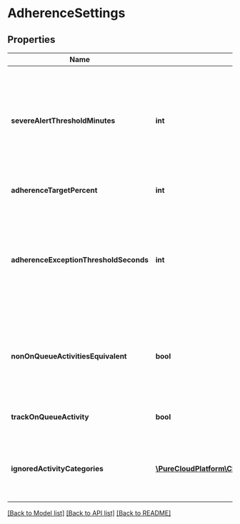# AdherenceSettings

## Properties
Name | Type | Description | Notes
------------ | ------------- | ------------- | -------------
**severeAlertThresholdMinutes** | **int** | The threshold in minutes where an alert will be triggered when an agent is considered severely out of adherence | [optional] 
**adherenceTargetPercent** | **int** | Target adherence percentage | [optional] 
**adherenceExceptionThresholdSeconds** | **int** | The threshold in seconds for which agents should not be penalized for being momentarily out of adherence | [optional] 
**nonOnQueueActivitiesEquivalent** | **bool** | Whether to treat all non-on-queue activities as equivalent for adherence purposes | [optional] 
**trackOnQueueActivity** | **bool** | Whether to track on-queue activities | [optional] 
**ignoredActivityCategories** | [**\PureCloudPlatform\Client\V2\Model\IgnoredActivityCategories**](IgnoredActivityCategories.md) | Activity categories that should be ignored for adherence purposes | [optional] 

[[Back to Model list]](../README.md#documentation-for-models) [[Back to API list]](../README.md#documentation-for-api-endpoints) [[Back to README]](../README.md)


